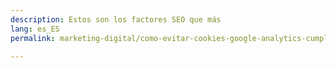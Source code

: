 ```yaml
---
description: Estos son los factores SEO que más 
lang: es_ES
permalink: marketing-digital/como-evitar-cookies-google-analytics-cumplir-ley-proteccion-datos

---
```


<!--stackedit_data:
eyJoaXN0b3J5IjpbLTEyODE1NTc4MTZdfQ==
-->